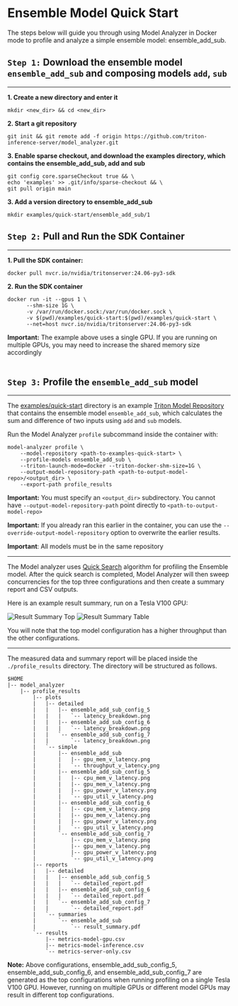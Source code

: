 <!--
Copyright (c) 2020-2023, NVIDIA CORPORATION & AFFILIATES. All rights reserved.

Licensed under the Apache License, Version 2.0 (the "License");
you may not use this file except in compliance with the License.
You may obtain a copy of the License at

    http://www.apache.org/licenses/LICENSE-2.0

Unless required by applicable law or agreed to in writing, software
distributed under the License is distributed on an "AS IS" BASIS,
WITHOUT WARRANTIES OR CONDITIONS OF ANY KIND, either express or implied.
See the License for the specific language governing permissions and
limitations under the License.
-->

# Ensemble Model Quick Start

The steps below will guide you through using Model Analyzer in Docker mode to profile and analyze a simple ensemble model: ensemble_add_sub.

## `Step 1:` Download the ensemble model `ensemble_add_sub` and composing models `add`, `sub`

---

**1. Create a new directory and enter it**

```
mkdir <new_dir> && cd <new_dir>
```

**2. Start a git repository**

```
git init && git remote add -f origin https://github.com/triton-inference-server/model_analyzer.git
```

**3. Enable sparse checkout, and download the examples directory, which contains the ensemble_add_sub, add and sub**

```
git config core.sparseCheckout true && \
echo 'examples' >> .git/info/sparse-checkout && \
git pull origin main
```

**3. Add a version directory to ensemble_add_sub**

```
mkdir examples/quick-start/ensemble_add_sub/1
```

## `Step 2:` Pull and Run the SDK Container

---

**1. Pull the SDK container:**

```
docker pull nvcr.io/nvidia/tritonserver:24.06-py3-sdk
```

**2. Run the SDK container**

```
docker run -it --gpus 1 \
      --shm-size 1G \
      -v /var/run/docker.sock:/var/run/docker.sock \
      -v $(pwd)/examples/quick-start:$(pwd)/examples/quick-start \
      --net=host nvcr.io/nvidia/tritonserver:24.06-py3-sdk
```

**Important:** The example above uses a single GPU. If you are running on multiple GPUs, you may need to increase the shared memory size accordingly<br><br>

## `Step 3:` Profile the `ensemble_add_sub` model

---

The [examples/quick-start](../examples/quick-start) directory is an example [Triton Model Repository](https://github.com/triton-inference-server/server/blob/main/docs/user_guide/model_repository.md) that contains the ensemble model `ensemble_add_sub`, which calculates the sum and difference of two inputs using `add` and `sub` models.

Run the Model Analyzer `profile` subcommand inside the container with:

```
model-analyzer profile \
    --model-repository <path-to-examples-quick-start> \
    --profile-models ensemble_add_sub \
    --triton-launch-mode=docker --triton-docker-shm-size=1G \
    --output-model-repository-path <path-to-output-model-repo>/<output_dir> \
    --export-path profile_results
```

**Important:** You must specify an `<output_dir>` subdirectory. You cannot have `--output-model-repository-path` point directly to `<path-to-output-model-repo>`

**Important:** If you already ran this earlier in the container, you can use the `--override-output-model-repository` option to overwrite the earlier results.

**Important**: All models must be in the same repository

---

The Model analyzer uses [Quick Search](config_search.md#quick-search-mode) algorithm for profiling the Ensemble model. After the quick search is completed, Model Analyzer will then sweep concurrencies for the top three configurations and then create a summary report and CSV outputs.

Here is an example result summary, run on a Tesla V100 GPU:

![Result Summary Top](../examples/ensemble_result_summary_top.jpg)
![Result Summary Table](../examples/ensemble_result_summary_table.jpg)

You will note that the top model configuration has a higher throughput than the other configurations.

---

The measured data and summary report will be placed inside the
`./profile_results` directory. The directory will be structured as follows.

```
$HOME
|-- model_analyzer
    |-- profile_results
        |-- plots
        |   |-- detailed
        |   |   |-- ensemble_add_sub_config_5
        |   |   |   `-- latency_breakdown.png
        |   |   |-- ensemble_add_sub_config_6
        |   |   |   `-- latency_breakdown.png
        |   |   `-- ensemble_add_sub_config_7
        |   |       `-- latency_breakdown.png
        |   `-- simple
        |       |-- ensemble_add_sub
        |       |   |-- gpu_mem_v_latency.png
        |       |   `-- throughput_v_latency.png
        |       |-- ensemble_add_sub_config_5
        |       |   |-- cpu_mem_v_latency.png
        |       |   |-- gpu_mem_v_latency.png
        |       |   |-- gpu_power_v_latency.png
        |       |   `-- gpu_util_v_latency.png
        |       |-- ensemble_add_sub_config_6
        |       |   |-- cpu_mem_v_latency.png
        |       |   |-- gpu_mem_v_latency.png
        |       |   |-- gpu_power_v_latency.png
        |       |   `-- gpu_util_v_latency.png
        |       `-- ensemble_add_sub_config_7
        |           |-- cpu_mem_v_latency.png
        |           |-- gpu_mem_v_latency.png
        |           |-- gpu_power_v_latency.png
        |           `-- gpu_util_v_latency.png
        |-- reports
        |   |-- detailed
        |   |   |-- ensemble_add_sub_config_5
        |   |   |   `-- detailed_report.pdf
        |   |   |-- ensemble_add_sub_config_6
        |   |   |   `-- detailed_report.pdf
        |   |   `-- ensemble_add_sub_config_7
        |   |       `-- detailed_report.pdf
        |   `-- summaries
        |       `-- ensemble_add_sub
        |           `-- result_summary.pdf
        `-- results
            |-- metrics-model-gpu.csv
            |-- metrics-model-inference.csv
            `-- metrics-server-only.csv
```

**Note:** Above configurations, ensemble_add_sub_config_5, ensemble_add_sub_config_6, and ensemble_add_sub_config_7 are generated as the top configurations when running profiling on a single Tesla V100 GPU. However, running on multiple GPUs or different model GPUs may result in different top configurations.
